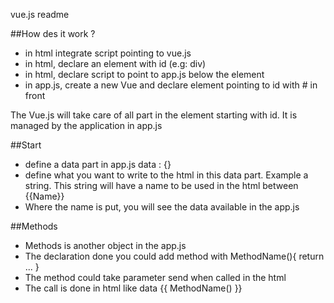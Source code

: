 vue.js readme

##How des it work ?
- in html integrate script pointing to vue.js
- in html, declare an element with id (e.g: div)
- in html, declare script to point to app.js below the element
- in app.js, create a new Vue and declare element pointing to id with # in front

The Vue.js will take care of all part in the element starting with id. It is managed by the application in app.js

##Start
- define a data part in app.js data : {}
- define what you want to write to the html in this data part. Example a string. This string will have a name to be used in the html between {{Name}}
- Where the name is put, you will see the data available in the app.js

##Methods
- Methods is another object in the app.js
- The declaration done you could add method with 
MethodName(){
    return ...
}
- The method could take parameter send when called in the html
- The call is done in html like data {{ MethodName() }}